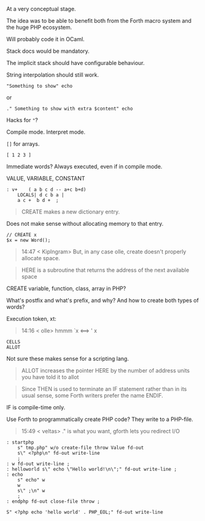 At a very conceptual stage.

The idea was to be able to benefit both from the Forth macro system and the huge PHP ecosystem.

Will probably code it in OCaml.

Stack docs would be mandatory.

The implicit stack should have configurable behaviour.

String interpolation should still work.

    "Something to show" echo

or

    ." Something to show with extra $content" echo

Hacks for `"`?

Compile mode. Interpret mode.

`[]` for arrays.

    [ 1 2 3 ]

Immediate words? Always executed, even if in compile mode.

VALUE, VARIABLE, CONSTANT

    : v+    ( a b c d -- a+c b+d)
        LOCALS| d c b a |
        a c +  b d +  ;

> CREATE makes a new dictionary entry.

Does not make sense without allocating memory to that entry.

    // CREATE x
    $x = new Word();

> 14:47 < KipIngram> But, in any case olle, create doesn't properly allocate space.

> HERE is a subroutine that returns the address of the next available space

CREATE variable, function, class, array in PHP?

What's postfix and what's prefix, and why? And how to create both types of words?

Execution token, xt:

> 14:16 < olle> hmmm `x <==> ' x

    CELLS
    ALLOT

Not sure these makes sense for a scripting lang.

> ALLOT increases the pointer HERE by the number of address units you have told it to allot

> Since THEN is used to terminate an IF statement rather than in its usual sense, some Forth writers prefer the name ENDIF. 

IF is compile-time only.

Use Forth to programmatically create PHP code? They write to a PHP-file.

> 15:49 < veltas> ." is what you want, gforth lets you redirect I/O


    : startphp
        s" tmp.php" w/o create-file throw Value fd-out
        s\" <?php\n" fd-out write-line
        ;
    : w fd-out write-line ;
    : helloworld s\" echo \"Hello world!\n\";" fd-out write-line ;
    : echo
        s" echo" w
        w
        s\" ;\n" w
        ;
    : endphp fd-out close-file throw ;

    S" <?php echo 'hello world' . PHP_EOL;" fd-out write-line

